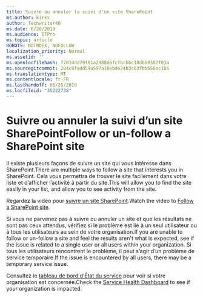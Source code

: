 ```yaml
---
title: Suivre ou annuler la suivi d’un site SharePoint
ms.author: kirks
author: Techwriter40
ms.date: 6/20/2019
ms.audience: ITPro
ms.topic: article
ROBOTS: NOINDEX, NOFOLLOW
localization_priority: Normal
ms.assetid: ''
ms.openlocfilehash: 7701ddd79f81a2988d6fcfbcbbc18d6b9302f03a
ms.sourcegitcommit: 204c8fadd59a597a18ebde24b3c63fbb656ec1b6
ms.translationtype: MT
ms.contentlocale: fr-FR
ms.lasthandoff: 06/25/2019
ms.locfileid: "35222738"
---
```

# <a name="follow-or-un-follow-a-sharepoint-site"></a><span data-ttu-id="0c1b4-102">Suivre ou annuler la suivi d’un site SharePoint</span><span class="sxs-lookup"><span data-stu-id="0c1b4-102">Follow or un-follow a SharePoint site</span></span>

<span data-ttu-id="0c1b4-103">Il existe plusieurs façons de suivre un site qui vous intéresse dans SharePoint.</span><span class="sxs-lookup"><span data-stu-id="0c1b4-103">There are multiple ways to follow a site that interests you in SharePoint.</span></span> <span data-ttu-id="0c1b4-104">Cela vous permettra de trouver le site facilement dans votre liste et d’afficher l’activité à partir du site.</span><span class="sxs-lookup"><span data-stu-id="0c1b4-104">This will allow you to find the site easily in your list, and allow you to see activity from the site.</span></span> 

<span data-ttu-id="0c1b4-105">Regardez la vidéo pour [suivre un site SharePoint](https://support.office.com/en-us/article/Video-Follow-a-SharePoint-site-33DB6FA5-9528-45D7-BCC7-F9C1FAAACAE0).</span><span class="sxs-lookup"><span data-stu-id="0c1b4-105">Watch the video to [Follow a SharePoint site](https://support.office.com/en-us/article/Video-Follow-a-SharePoint-site-33DB6FA5-9528-45D7-BCC7-F9C1FAAACAE0).</span></span> 

<span data-ttu-id="0c1b4-106">Si vous ne parvenez pas à suivre ou annuler un site et que les résultats ne sont pas ceux attendus, vérifiez si le problème est lié à un seul utilisateur ou à tous les utilisateurs au sein de votre organisation.</span><span class="sxs-lookup"><span data-stu-id="0c1b4-106">If you are unable to follow or un-follow a site and feel the results aren't what is expected, see if the issue is related to a single user or all users within your organization.</span></span> <span data-ttu-id="0c1b4-107">Si tous les utilisateurs rencontrent le problème, il peut s’agir d’un problème de service temporaire.</span><span class="sxs-lookup"><span data-stu-id="0c1b4-107">If the issue is encountered by all users, there may be a temporary service issue.</span></span> 

<span data-ttu-id="0c1b4-108">Consultez le [tableau de bord d’État du service](https://admin.microsoft.com/AdminPortal/Home#/servicehealth) pour voir si votre organisation est concernée.</span><span class="sxs-lookup"><span data-stu-id="0c1b4-108">Check the [Service Health Dashboard](https://admin.microsoft.com/AdminPortal/Home#/servicehealth) to see if your organization is impacted.</span></span>
